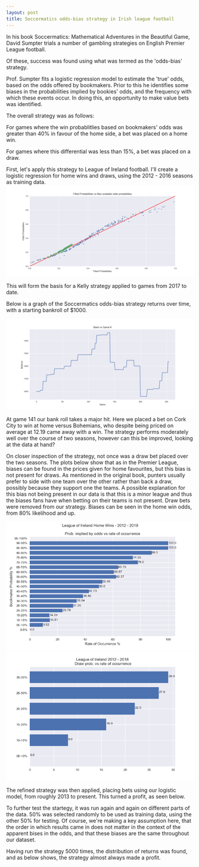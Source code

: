 ```yaml
---
layout: post
title: Soccermatics odds-bias strategy in Irish league football
---
```


In his book Soccermatics: Mathematical Adventures in the Beautiful Game, David Sumpter trials a number of gambling strategies on English Premier League football.

Of these, success was found using what was termed as the 'odds-bias' strategy. 

Prof. Sumpter fits a logistic regression model to estimate the 'true' odds, based on the odds offered by bookmakers. Prior to this he identifies some biases in the probabilities implied by bookies' odds, and the frequency with which these events occur. In doing this, an opportunity to make value bets was identified.

The overall strategy was as follows:

For games where the win probablitlies based on bookmakers' odds was greater than 40% in favour of the home side, a bet was placed on a home win.

For games where this differential was less than 15%, a bet was placed on a draw.

First, let's apply this strategy to League of Ireland football. I'll create a logistic regression for home wins and draws, using the 2012 - 2016 seasons as training data. 
![Img1](/images/Odds_Prob_Soccermatics.png "Logistic model fit")

This will form the basis for a Kelly strategy applied to games from 2017 to date. 

Below is a graph of the Soccermatics odds-bias strategy returns over time, with a starting bankroll of $1000.

![Img2](/images/Bank_GameNo.png "Bank roll over time")

At game 141 our bank roll takes a major hit. Here we placed a bet on Cork City to win at home versus Bohemians, who despite being priced on average at 12.19 came away with a win. The strategy performs moderately well over the course of two seasons, however can this be improved, looking at the data at hand?

On closer inspection of the strategy, not once was a draw bet placed over the two seasons. The plots below show that as in the Premier League, biases can be found in the prices given for home favourites, but this bias is not present for draws. As mentioned in the original book, punters usually prefer to side with one team over the other rather than back a draw, possibly because they support one the teams.
A possible explanation for this bias not being present in our data is that this is a minor league and thus the biases fans have when betting on their teams is not present.  Draw bets were removed from our strategy. Biases can be seen in the home win odds, from 80% likelihood and up.

![Img3](/images/HomeWinsLOI.png "HW")
![Img4](/images/DrawsLOI.png "D")

The refined strategy was then applied, placing bets using our logistic model, from roughly 2013 to present. This turned a profit, as seen below.

To further test the startegy, it was run again and again on different parts of the data. 50% was selected randomly to be used as training data, using the other 50% for testing. Of course, we're making a key assumption here, that the order in which results came in does not matter in the context of the apparent bises in the odds, and that these biases are the same throughout our dataset.

Having run the strategy 5000 times, the distribution of returns was found, and as below shows, the strategy almost always made a profit.
